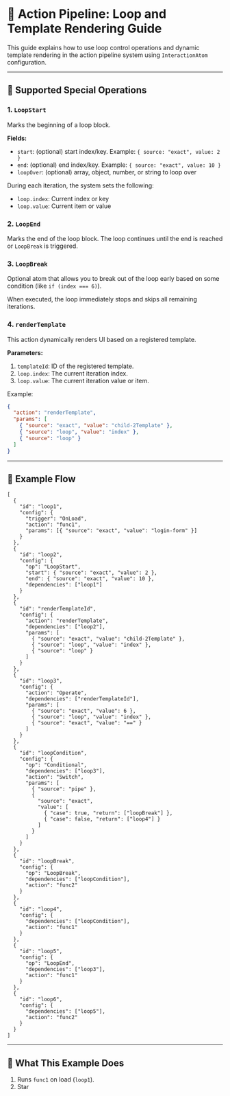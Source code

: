 # 🔁 Action Pipeline: Loop and Template Rendering Guide

This guide explains how to use loop control operations and dynamic template rendering in the action pipeline system using `InteractionAtom` configuration.

---

## 📌 Supported Special Operations

### 1. `LoopStart`
Marks the beginning of a loop block.

**Fields:**
- `start`: (optional) start index/key. Example: `{ source: "exact", value: 2 }`
- `end`: (optional) end index/key. Example: `{ source: "exact", value: 10 }`
- `loopOver`: (optional) array, object, number, or string to loop over

During each iteration, the system sets the following:
- `loop.index`: Current index or key
- `loop.value`: Current item or value

### 2. `LoopEnd`
Marks the end of the loop block. The loop continues until the end is reached or `LoopBreak` is triggered.

### 3. `LoopBreak`
Optional atom that allows you to break out of the loop early based on some condition (like `if (index === 6)`).

When executed, the loop immediately stops and skips all remaining iterations.

### 4. `renderTemplate`
This action dynamically renders UI based on a registered template.

**Parameters:**
1. `templateId`: ID of the registered template.
2. `loop.index`: The current iteration index.
3. `loop.value`: The current iteration value or item.

Example:
```json
{
  "action": "renderTemplate",
  "params": [
    { "source": "exact", "value": "child-2Template" },
    { "source": "loop", "value": "index" },
    { "source": "loop" }
  ]
}
```

---

## 🧠 Example Flow

```jsonc
[
  {
    "id": "loop1",
    "config": {
      "trigger": "OnLoad",
      "action": "func1",
      "params": [{ "source": "exact", "value": "login-form" }]
    }
  },
  {
    "id": "loop2",
    "config": {
      "op": "LoopStart",
      "start": { "source": "exact", "value": 2 },
      "end": { "source": "exact", "value": 10 },
      "dependencies": ["loop1"]
    }
  },
  {
    "id": "renderTemplateId",
    "config": {
      "action": "renderTemplate",
      "dependencies": ["loop2"],
      "params": [
        { "source": "exact", "value": "child-2Template" },
        { "source": "loop", "value": "index" },
        { "source": "loop" }
      ]
    }
  },
  {
    "id": "loop3",
    "config": {
      "action": "Operate",
      "dependencies": ["renderTemplateId"],
      "params": [
        { "source": "exact", "value": 6 },
        { "source": "loop", "value": "index" },
        { "source": "exact", "value": "==" }
      ]
    }
  },
  {
    "id": "loopCondition",
    "config": {
      "op": "Conditional",
      "dependencies": ["loop3"],
      "action": "Switch",
      "params": [
        { "source": "pipe" },
        {
          "source": "exact",
          "value": [
            { "case": true, "return": ["loopBreak"] },
            { "case": false, "return": ["loop4"] }
          ]
        }
      ]
    }
  },
  {
    "id": "loopBreak",
    "config": {
      "op": "LoopBreak",
      "dependencies": ["loopCondition"],
      "action": "func2"
    }
  },
  {
    "id": "loop4",
    "config": {
      "dependencies": ["loopCondition"],
      "action": "func1"
    }
  },
  {
    "id": "loop5",
    "config": {
      "op": "LoopEnd",
      "dependencies": ["loop3"],
      "action": "func1"
    }
  },
  {
    "id": "loop6",
    "config": {
      "dependencies": ["loop5"],
      "action": "func2"
    }
  }
]
```

---

## 🧪 What This Example Does

1. Runs `func1` on load (`loop1`).
2. Star
